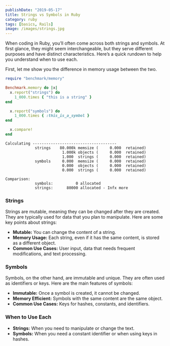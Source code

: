 ```yaml
---
publishDate: "2019-05-17"
title: Strings vs Symbols in Ruby
category: ruby
tags: [basics, Rails]
image: /images/strings.jpg
---
```


When coding in Ruby, you’ll often come across both strings and symbols. At first glance, they might seem interchangeable, but they serve different purposes and have distinct characteristics. Here’s a quick rundown to help you understand when to use each.

First, let me show you the difference in memory usage between the two.

```ruby
require "benchmark/memory"

Benchmark.memory do |x|
  x.report("strings") do
    1_000.times { "this is a string" }
end

  x.report("symbols") do
    1_000.times { :this_is_a_symbol }
end

  x.compare!
end
```

```
Calculating -------------------------------------
             strings    80.000k memsize (     0.000  retained)
                         1.000k objects (     0.000  retained)
                         1.000  strings (     0.000  retained)
             symbols     0.000  memsize (     0.000  retained)
                         0.000  objects (     0.000  retained)
                         0.000  strings (     0.000  retained)

Comparison:
             symbols:          0 allocated
             strings:      80000 allocated - Infx more
```

### Strings

Strings are mutable, meaning they can be changed after they are created. They are typically used for data that you plan to manipulate. Here are some key points about strings:

- **Mutable:** You can change the content of a string.
- **Memory Usage:** Each string, even if it has the same content, is stored as a different object.
- **Common Use Cases:** User input, data that needs frequent modifications, and text processing.

### Symbols

Symbols, on the other hand, are immutable and unique. They are often used as identifiers or keys. Here are the main features of symbols:

- **Immutable:** Once a symbol is created, it cannot be changed.
- **Memory Efficient:** Symbols with the same content are the same object.
- **Common Use Cases:** Keys for hashes, constants, and identifiers.

### When to Use Each

- **Strings:** When you need to manipulate or change the text.
- **Symbols:** When you need a constant identifier or when using keys in hashes.
